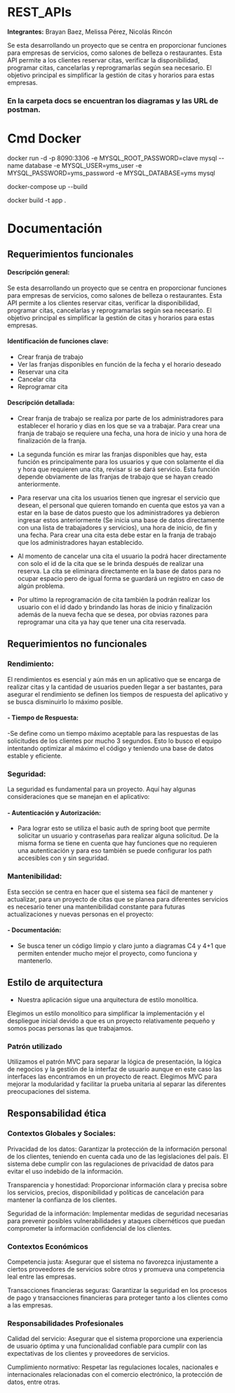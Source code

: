 # REST_APIs

**Integrantes:**
Brayan Baez,
Melissa Pérez,
Nicolás Rincón

Se esta desarrollando un proyecto que se centra en proporcionar funciones para empresas de servicios, como salones de belleza o restaurantes. Esta API permite a los clientes reservar citas, verificar la disponibilidad, programar citas, cancelarlas y reprogramarlas según sea necesario. El objetivo principal es simplificar la gestión de citas y horarios para estas empresas.

### En la carpeta docs se encuentran los diagramas y las URL de postman.

# Cmd Docker


docker run -d -p 8090:3306 -e MYSQL_ROOT_PASSWORD=clave mysql --name database -e MYSQL_USER=yms_user -e MYSQL_PASSWORD=yms_password -e MYSQL_DATABASE=yms mysql

docker-compose up --build

docker build -t app .         




# Documentación
## Requerimientos funcionales
   #### Descripción general:

Se esta desarrollando un proyecto que se centra en proporcionar funciones para empresas de servicios, como salones de belleza o restaurantes. Esta API permite a los clientes reservar citas, verificar la disponibilidad, programar citas, cancelarlas y reprogramarlas según sea necesario. El objetivo principal es simplificar la gestión de citas y horarios para estas empresas.

#### Identificación de funciones clave:
- Crear franja de trabajo
- Ver las franjas disponibles en función de la fecha y el horario deseado
- Reservar una cita
- Cancelar cita
- Reprogramar cita

#### Descripción detallada:
- Crear franja de trabajo se realiza por parte de los administradores para establecer el horario y dias en los que se va a trabajar. Para crear una franja de trabajo se requiere una fecha, una hora de inicio y una hora de finalización de la franja.


- La segunda función es mirar las franjas disponibles que hay, esta función es principalmente para los usuarios y que con solamente el dia y hora que requieren una cita, revisar si se dará servicio. Esta función depende obviamente de las franjas de trabajo que se hayan creado anteriormente.


- Para reservar una cita los usuarios tienen que ingresar el servicio que desean, el personal que quieren tomando en cuenta que estos ya van a estar en la base de datos puesto que los administradores ya debieron ingresar estos anteriormente (Se inicia una base de datos directamente con una lista de trabajadores y servicios), una hora de inicio, de fin y una fecha. Para crear una cita esta debe estar en la franja de trabajo que los administradores hayan establecido.


- Al momento de cancelar una cita el usuario la podrá hacer directamente con solo el id de la cita que se le brinda después de realizar una reserva. La cita se eliminara directamente en la base de datos para no ocupar espacio pero de igual forma se guardará un registro en caso de algún problema.


- Por ultimo la reprogramación de cita también la podrán realizar los usuario con el id dado y brindando las horas de inicio y finalización además de la nueva fecha que se desea, por obvias razones para reprogramar una cita ya hay que tener una cita reservada. 


## Requerimientos no funcionales
   ### Rendimiento:

El rendimientos es esencial y aún más en un aplicativo que se encarga de realizar citas y la cantidad de usuarios pueden llegar a ser bastantes, para asegurar el rendimiento se definen los tiempos de respuesta del aplicativo y se busca disminuirlo lo máximo posible. 

#### - Tiempo de Respuesta:
-Se define como un tiempo máximo aceptable para las respuestas de las solicitudes de los clientes por mucho 3 segundos. Esto lo busco el equipo intentando optimizar al máximo el código y teniendo una base de datos estable y eficiente.

### Seguridad:

La seguridad es fundamental para un proyecto. Aquí hay algunas consideraciones que se manejan en el aplicativo:

#### - Autenticación y Autorización:
- Para lograr esto se utiliza el basic auth de spring boot que permite solicitar un usuario y contraseñas para realizar alguna solicitud. De la misma forma se tiene en cuenta que hay funciones que no requieren una autenticación y para eso también se puede configurar los path accesibles con y sin seguridad. 


### Mantenibilidad:

Esta sección se centra en hacer que el sistema sea fácil de mantener y actualizar, para un proyecto de citas que se planea para diferentes servicios es necesario tener una mantenibilidad constante para futuras actualizaciones y nuevas personas en el proyecto:

#### - Documentación:
- Se busca tener un código limpio y claro junto a diagramas C4 y 4+1 que permiten entender mucho mejor el proyecto, como funciona y mantenerlo.

## Estilo de arquitectura

- Nuestra aplicación sigue una arquitectura de estilo monolítica.

Elegimos un estilo monolítico para simplificar la implementación y el despliegue inicial devido a que es un proyecto relativamente pequeño y somos pocas personas las que trabajamos.
### Patrón utilizado
Utilizamos el patrón MVC para separar la lógica de presentación, la lógica de negocios y la gestión de la interfaz de usuario aunque en este caso las interfaces las encontramos en un proyecto de react.
Elegimos MVC para mejorar la modularidad y facilitar la prueba unitaria al separar las diferentes preocupaciones del sistema.
## Responsabilidad ética
### Contextos Globales y Sociales:
Privacidad de los datos: Garantizar la protección de la información personal de los clientes, teniendo en cuenta cada uno de las legislaciones del país. El sistema debe cumplir con las regulaciones de privacidad de datos para evitar el uso indebido de la información.

Transparencia y honestidad: Proporcionar información clara y precisa sobre los servicios, precios, disponibilidad y políticas de cancelación para mantener la confianza de los clientes.

Seguridad de la información: Implementar medidas de seguridad necesarias para prevenir posibles vulnerabilidades y ataques cibernéticos que puedan comprometer la información confidencial de los clientes.

### Contextos Económicos
Competencia justa: Asegurar que el sistema no favorezca injustamente a ciertos proveedores de servicios sobre otros y promueva una competencia leal entre las empresas.

Transacciones financieras seguras: Garantizar la seguridad en los procesos de pago y transacciones financieras para proteger tanto a los clientes como a las empresas.

### Responsabilidades Profesionales
Calidad del servicio: Asegurar que el sistema proporcione una experiencia de usuario óptima y una funcionalidad confiable para cumplir con las expectativas de los clientes y proveedores de servicios.

Cumplimiento normativo: Respetar las regulaciones locales, nacionales e internacionales relacionadas con el comercio electrónico, la protección de datos, entre otras.
